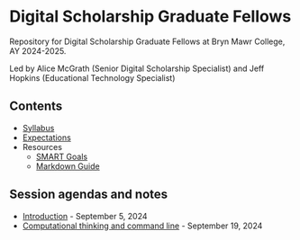 # Digital Scholarship Graduate Fellows

Repository for Digital Scholarship Graduate Fellows at Bryn Mawr College, AY 2024-2025.

Led by Alice McGrath (Senior Digital Scholarship Specialist) and Jeff Hopkins (Educational Technology Specialist)

## Contents

- [Syllabus](syllabus.md)
- [Expectations](expectations.md)
- Resources
  - [SMART Goals](resources/smart-goals.md)
  - [Markdown Guide](resources/markdown-guide.md)

## Session agendas and notes

- [Introduction](sessions/01-introduction.md) - September 5, 2024
- [Computational thinking and command line](sessions/02-computation.md) - September 19, 2024
